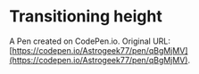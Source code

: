 # Transitioning height

A Pen created on CodePen.io. Original URL: [https://codepen.io/Astrogeek77/pen/qBgMjMV](https://codepen.io/Astrogeek77/pen/qBgMjMV).

